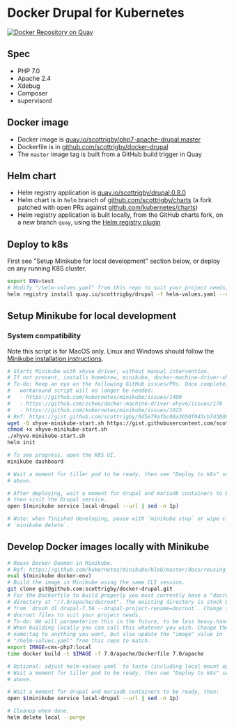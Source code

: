 # Docker Drupal for Kubernetes
[![Docker Repository on Quay](https://quay.io/repository/scottrigby/php7-apache-drupal/status "Docker Repository on Quay")](https://quay.io/repository/scottrigby/php7-apache-drupal)

## Spec
 - PHP 7.0
 - Apache 2.4
 - Xdebug
 - Composer
 - supervisord

## Docker image
- Docker image is [quay.io/scottrigby/php7-apache-drupal:master](https://quay.io/repository/scottrigby/php7-apache-drupal?tab=tags)
- Dockerfile is in [github.com/scottrigby/docker-drupal](https://github.com/scottrigby/docker-drupal/tree/master/7.0/apache)
- The `master` image tag is built from a GitHub build trigger in Quay

## Helm chart
- Helm registry application is [quay.io/scottrigby/drupal:0.8.0](https://quay.io/application/scottrigby/drupal?tab=releases)
- Helm chart is in `helm` branch of [github.com/scottrigby/charts](https://github.com/scottrigby/charts/tree/quay/stable/drupal)
  (a fork patched with open PRs against [github.com/kubernetes/charts](https://github.com/kubernetes/charts/pulls/scottrigby))
- Helm registry application is built locally, from the GitHub charts fork, on a
  new branch `quay`, using the [Helm registry plugin](https://github.com/app-registry/appr-helm-plugin)

## Deploy to k8s
First see "Setup Minikube for local development" section below, or deploy on any running K8S cluster.
```bash
export ENV=test
# Modify "/helm-values.yaml" from this repo to suit your project needs, then:
helm registry install quay.io/scottrigby/drupal -f helm-values.yaml --name $ENV
```

## Setup Minikube for local development
### System compatibility
Note this script is for MacOS only. Linux and Windows should follow the [Minikube installation instructions](https://github.com/kubernetes/minikube/blob/master/README.md).
```bash
# Starts Minikube with xhyve driver, without manual intervention.
# If not present, installs homebrew, minikube, docker-machine-driver-xhyve.
# To-do: Keep an eye on the following GitHub issues/PRs. Once complete, this
#   workaround script will no longer be needed:
#   - https://github.com/kubernetes/minikube/issues/1400
#   - https://github.com/zchee/docker-machine-driver-xhyve/issues/178
#   - https://github.com/kubernetes/minikube/issues/1623
# Ref: https://gist.github.com/scottrigby/0d5e79afbc00a3650f043cb7d380080d
wget -O xhyve-minikube-start.sh https://gist.githubusercontent.com/scottrigby/0d5e79afbc00a3650f043cb7d380080d/raw/e135a1405d47b736faceb120dcd8c4ea5e3bd990/xhyve-minikube-start.sh
chmod +x xhyve-minikube-start.sh
./xhyve-minikube-start.sh
helm init

# To see progress, open the K8S UI.
minikube dashboard

# Wait a moment for tiller pod to be ready, then see "Deploy to k8s" section
# above.

# After deploying, wait a moment for drupal and mariadb containers to be ready,
# then visit the Drupal service.
open $(minikube service local-drupal --url | sed -n 1p)

# Note: when finished developing, pause with `minikube stop` or wipe clean with
# `minikube delete`.
```

## Develop Docker images locally with Minikube
```bash
# Reuse Docker Daemon in Minikube.
# Ref: https://github.com/kubernetes/minikube/blob/master/docs/reusing_the_docker_daemon.md
eval $(minikube docker-env)
# Build the image in Minikube using the same CLI session.
git clone git@github.com:scottrigby/docker-drupal.git
# For the Dockerfile to build properly you must currently have a "docroot"
# directory at "/7.0/apache/docroot". The existing directory is stock Drupal
# from `drush dl drupal-7.56 --drupal-project-rename=docroot`. Change the Drupal
# docroot files to suit your project needs.
# To-do: We will parameterize this in the future, to be less heavy-handed.
# When building locally you can call this whatever you wish. Change the IMAGE
# name:tag to anything you want, but also update the "image" value in
# "/helm-values.yaml" from this repo to match.
export IMAGE=cms-php7:local
time docker build -t $IMAGE -f 7.0/apache/Dockerfile 7.0/apache

# Optional: adjust helm-values.yaml` to taste (including local mount options).
# Wait a moment for tiller pod to be ready, then see "Deploy to k8s" section
# above.

# Wait a moment for drupal and mariadb containers to be ready, then:
open $(minikube service local-drupal --url | sed -n 1p)

# Cleanup when done.
helm delete local --purge
```
